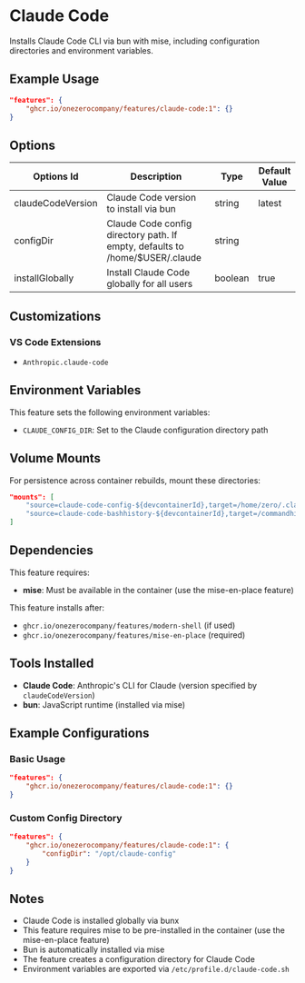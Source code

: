 # Claude Code

Installs Claude Code CLI via bun with mise, including configuration directories and environment variables.

## Example Usage

```json
"features": {
    "ghcr.io/onezerocompany/features/claude-code:1": {}
}
```

## Options

| Options Id | Description | Type | Default Value |
|-----|-----|-----|-----|
| claudeCodeVersion | Claude Code version to install via bun | string | latest |
| configDir | Claude Code config directory path. If empty, defaults to /home/$USER/.claude | string | |
| installGlobally | Install Claude Code globally for all users | boolean | true |

## Customizations

### VS Code Extensions

- `Anthropic.claude-code`

## Environment Variables

This feature sets the following environment variables:

- `CLAUDE_CONFIG_DIR`: Set to the Claude configuration directory path

## Volume Mounts

For persistence across container rebuilds, mount these directories:

```json
"mounts": [
    "source=claude-code-config-${devcontainerId},target=/home/zero/.claude,type=volume",
    "source=claude-code-bashhistory-${devcontainerId},target=/commandhistory,type=volume"
]
```

## Dependencies

This feature requires:
- **mise**: Must be available in the container (use the mise-en-place feature)

This feature installs after:
- `ghcr.io/onezerocompany/features/modern-shell` (if used)
- `ghcr.io/onezerocompany/features/mise-en-place` (required)

## Tools Installed

- **Claude Code**: Anthropic's CLI for Claude (version specified by `claudeCodeVersion`)
- **bun**: JavaScript runtime (installed via mise)

## Example Configurations

### Basic Usage
```json
"features": {
    "ghcr.io/onezerocompany/features/claude-code:1": {}
}
```


### Custom Config Directory
```json
"features": {
    "ghcr.io/onezerocompany/features/claude-code:1": {
        "configDir": "/opt/claude-config"
    }
}
```

## Notes

- Claude Code is installed globally via bunx
- This feature requires mise to be pre-installed in the container (use the mise-en-place feature)
- Bun is automatically installed via mise
- The feature creates a configuration directory for Claude Code
- Environment variables are exported via `/etc/profile.d/claude-code.sh`